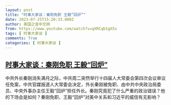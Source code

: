 ```yaml
---
layout: post
title: "时事大家谈：秦刚免职 王毅“回炉”"
date: 2023-07-25T15:20:33.000Z
author: 美国之音中文网
from: https://www.youtube.com/watch?v=qXRCqb1gX5s
tags: [ 时事大家谈 ]
comments: True
categories: [ 时事大家谈 ]
---
```

<!--1690298433000-->
[时事大家谈：秦刚免职 王毅“回炉”](https://www.youtube.com/watch?v=qXRCqb1gX5s)
------

<div>
中共外长秦刚消失满月之际，中共周二突然举行十四届人大常委会第四次会议审议任免案，中共官媒报道人大常委会决定，外长秦刚被免职、由中共中央政治局委员、中央外事办主任王毅“回炉”担任外长。秦刚究竟犯了什么严重的政治错误？他的下场会是如何？秦刚免职、王毅“回炉”对美中关系和习近平的威信有无影响？
</div>
